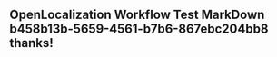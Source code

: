 <properties
ms.topic="hero-topic"
ms.test1="hero-topic"
ms.test2="test"/>


## OpenLocalization Workflow Test MarkDown b458b13b-5659-4561-b7b6-867ebc204bb8 thanks!



<!--HONumber=Jul16_HO2-->


